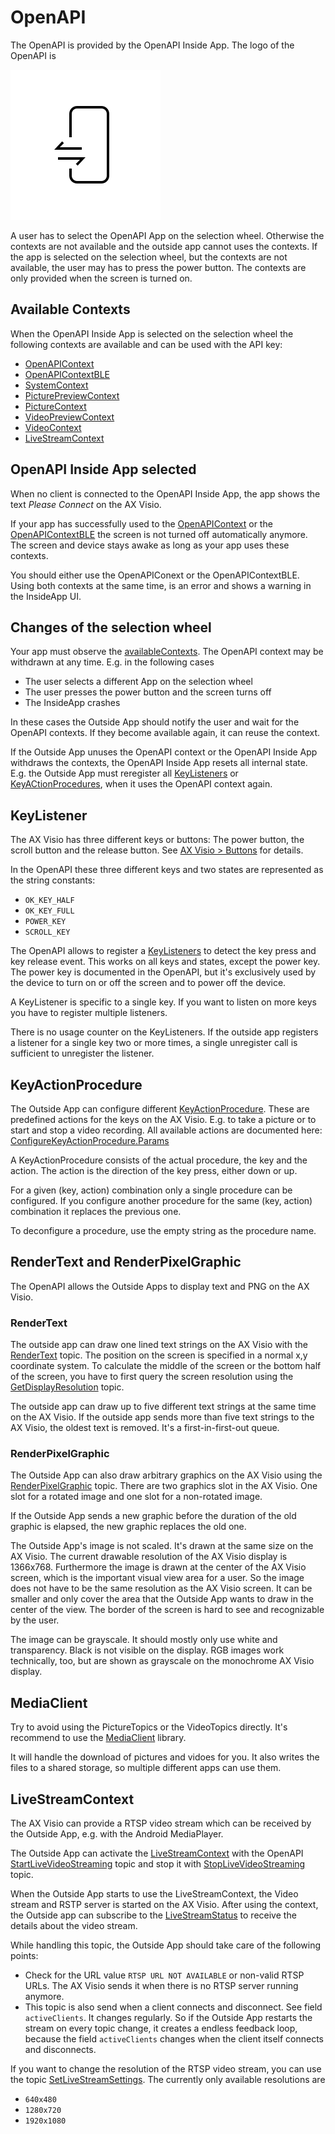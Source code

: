 # OpenAPI

The OpenAPI is provided by the OpenAPI Inside App. The logo of the OpenAPI is

![OpenAPI symbol](../img/openapi.svg)

A user has to select the OpenAPI App on the selection wheel.  Otherwise the
contexts are not available and the outside app cannot uses the contexts. If the
app is selected on the selection wheel, but the contexts are not available, the
user may has to press the power button. The contexts are only provided when the
screen is turned on.

## Available Contexts

When the OpenAPI Inside App is selected on the selection wheel the following
contexts are available and can be used with the API key:

* [OpenAPIContext       ](../reference/SharedDefinitions/com.swarovskioptik.comm.definition/-s-o-context/-open-a-p-i-context/index.html)
* [OpenAPIContextBLE    ](../reference/SharedDefinitions/com.swarovskioptik.comm.definition/-s-o-context/-open-a-p-i-context-b-l-e/index.html)
* [SystemContext        ](../reference/SharedDefinitions/com.swarovskioptik.comm.definition/-s-o-context/-system-context/index.html)
* [PicturePreviewContext](../reference/SharedDefinitions/com.swarovskioptik.comm.definition/-s-o-context/-picture-preview-context/index.html)
* [PictureContext       ](../reference/SharedDefinitions/com.swarovskioptik.comm.definition/-s-o-context/-picture-context/index.html)
* [VideoPreviewContext  ](../reference/SharedDefinitions/com.swarovskioptik.comm.definition/-s-o-context/-video-preview-context/index.html)
* [VideoContext         ](../reference/SharedDefinitions/com.swarovskioptik.comm.definition/-s-o-context/-video-context/index.html)
* [LiveStreamContext    ](../reference/SharedDefinitions/com.swarovskioptik.comm.definition/-s-o-context/-live-stream-context/index.html)


## OpenAPI Inside App selected

When no client is connected to the OpenAPI Inside App, the app shows the text
*Please Connect* on the AX Visio.

If your app has successfully used to the
[OpenAPIContext](../reference/SharedDefinitions/com.swarovskioptik.comm.definition/-s-o-context/-open-a-p-i-context/index.html)
or the
[OpenAPIContextBLE](../reference/SharedDefinitions/com.swarovskioptik.comm.definition/-s-o-context/-open-a-p-i-context-b-l-e/index.html)
the screen is not turned off automatically anymore. The screen and device stays
awake as long as your app uses these contexts.

You should either use the OpenAPIConext or the OpenAPIContextBLE. Using both
contexts at the same time, is an error and shows a warning in the InsideApp UI.

## Changes of the selection wheel

Your app must observe the [availableContexts](../reference/SDK/com.swarovskioptik.comm/-s-o-comm-outside-a-p-i/available-contexts.html).
The OpenAPI context may be withdrawn at any time. E.g. in the following cases

* The user selects a different App on the selection wheel
* The user presses the power button and the screen turns off
* The InsideApp crashes

In these cases the Outside App should notify the user and wait for the OpenAPI
contexts. If they become available again, it can reuse the context.

If the Outside App unuses the OpenAPI context or the OpenAPI Inside App
withdraws the contexts, the OpenAPI Inside App resets all internal state. E.g.
the Outside App must reregister all
[KeyListeners](../reference/SharedDefinitions/com.swarovskioptik.comm.definition.topic/-register-key-listener/index.html)
or
[KeyACtionProcedures](../reference/SharedDefinitions/com.swarovskioptik.comm.definition.topic/-configure-key-action-procedure/index.html),
when it uses the OpenAPI context again.


## KeyListener

The AX Visio has three different keys or buttons: The power button, the scroll button and the release button.
See [AX Visio > Buttons](../exp/ax-visio.md#buttons) for details.

In the OpenAPI these three different keys and two states are represented as the string constants:

* `OK_KEY_HALF`
* `OK_KEY_FULL`
* `POWER_KEY`
* `SCROLL_KEY`

The OpenAPI allows to register a [KeyListeners](../reference/SharedDefinitions/com.swarovskioptik.comm.definition.topic/-register-key-listener/index.html)
to detect the key press and key release event. This works on all keys and
states, except the power key. The power key is documented in the OpenAPI, but
it's exclusively used by the device to turn on or off the screen and to power
off the device.

A KeyListener is specific to a single key. If you want to listen on more keys
you have to register multiple listeners.

There is no usage counter on the KeyListeners. If the outside app registers a
listener for a single key two or more times, a single unregister call is
sufficient to unregister the listener.

## KeyActionProcedure

The Outside App can configure different
[KeyActionProcedure](../reference/SharedDefinitions/com.swarovskioptik.comm.definition.topic/-configure-key-action-procedure/index.html).
These are predefined actions for the keys on the AX Visio. E.g. to take a picture or to start and stop a video recording.
All available actions are documented here:
[ConfigureKeyActionProcedure.Params](../reference/SharedDefinitions/com.swarovskioptik.comm.definition.topic/-configure-key-action-procedure/-params/index.html)

A KeyActionProcedure consists of the actual procedure, the key and the action. The action is the direction of the key press, either down or up.

For a given (key, action) combination only a single procedure can be configured. If you configure another procedure for the same (key, action) combination it replaces the previous one.

To deconfigure a procedure, use the empty string as the procedure name.


## RenderText and RenderPixelGraphic

The OpenAPI allows the Outside Apps to display text and PNG on the AX Visio.

### RenderText

The outside app can draw one lined text strings on the AX Visio with the
[RenderText](../reference/SharedDefinitions/com.swarovskioptik.comm.definition.topic/-render-text/index.html)
topic.  The position on the screen is specified in a normal x,y coordinate
system. To calculate the middle of the screen or the bottom half of the screen,
you have to first query the screen resolution using the
[GetDisplayResolution](../reference/SharedDefinitions/com.swarovskioptik.comm.definition.topic/-get-display-resolution/index.html)
topic.

The outside app can draw up to five different text strings at the same time on
the AX Visio. If the outside app sends more than five text strings to the AX
Visio, the oldest text is removed. It's a first-in-first-out queue.

### RenderPixelGraphic

The Outside App can also draw arbitrary graphics on the AX Visio using the
[RenderPixelGraphic](../reference/SharedDefinitions/com.swarovskioptik.comm.definition.topic/-render-pixel-graphic/index.html)
topic. There are two graphics slot in the AX Visio. One slot
for a rotated image and one slot for a non-rotated image.

If the Outside App sends a new graphic before the duration of the old graphic
is elapsed, the new graphic replaces the old one.

The Outside App's image is not scaled. It's drawn at the same size on the
AX Visio. The current drawable resolution of the AX Visio display is 1366x768.
Furthermore the image is drawn at the center of the AX Visio screen, which is the
important visual view area for a user. So the image does not have to be the
same resolution as the AX Visio screen. It can be smaller and only cover the area
that the Outside App wants to draw in the center of the view. The border of the
screen is hard to see and recognizable by the user.

The image can be grayscale. It should mostly only use white and transparency.
Black is not visible on the display. RGB images work technically, too, but are
shown as grayscale on the monochrome AX Visio display.

## MediaClient

Try to avoid using the PictureTopics or the VideoTopics directly. It's
recommend to use the [MediaClient](../reference/MediaClient/index.html)
library.

It will handle the download of pictures and vidoes for you. It also writes the files to a shared storage, so multiple different apps can use them.

## LiveStreamContext

The AX Visio can provide a RTSP video stream which can be received by the Outside App, e.g. with the Android MediaPlayer.

The Outside App can activate the [LiveStreamContext](../reference/SharedDefinitions/com.swarovskioptik.comm.definition/-s-o-context/-live-stream-context/index.html)
with the OpenAPI
[StartLiveVideoStreaming](../reference/SharedDefinitions/com.swarovskioptik.comm.definition.topic/-start-live-video-streaming/index.html) topic
and stop it with
[StopLiveVideoStreaming](../reference/SharedDefinitions/com.swarovskioptik.comm.definition.topic/-stop-live-video-streaming/index.html) topic.

When the Outside App starts to use the LiveStreamContext, the Video stream and
RSTP server is started on the AX Visio. After using the context, the Outside
app can subscribe to the
[LiveStreamStatus](../reference/SharedDefinitions/com.swarovskioptik.comm.definition.topic/-live-stream-status/index.html)
to receive the details about the video stream.

While handling this topic, the Outside App should take care of the following points:

* Check for the URL value `RTSP URL NOT AVAILABLE` or non-valid RTSP URLs. The
  AX Visio sends it when there is no RTSP server running anymore.
* This topic is also send when a client connects and disconnect. See field
  `activeClients`. It changes regularly. So if the Outside App restarts the
  stream on every topic change, it creates  a endless feedback loop, because
  the field `activeClients` changes when the client itself connects and
  disconnects.

If you want to change the resolution of the RTSP video stream, you can use the topic
[SetLiveStreamSettings](../reference/SharedDefinitions/com.swarovskioptik.comm.definition.topic/-set-live-stream-settings/index.html).
The currently only available resolutions are

* `640x480`
* `1280x720`
* `1920x1080`
